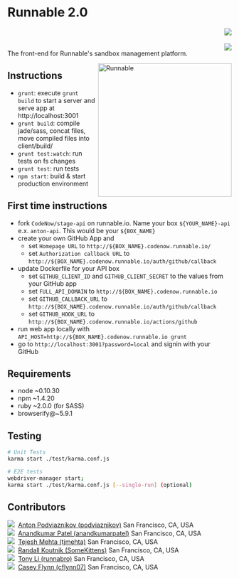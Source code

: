 Runnable 2.0
=============


<img src="https://circleci.com/gh/CodeNow/runnable-angular.png?circle-token=979bf08a16049c22ca0f7f7e01cb523ce9dbfcac" align="right">
<br><br>
<a href="https://saucelabs.com/u/runnable">
  <img src="https://saucelabs.com/browser-matrix/runnable.svg?auth=9a8a382b89d804503547b9feda1eb36c" align="right">
</a>

The front-end for Runnable's sandbox management platform.

<img src="http://runnable.com/images/bear-alt.png" title="Runnable" alt="Runnable" align="right" height="300" style="position:relative;z-index:1;">

Instructions
-------------
- `grunt`: execute `grunt build` to start a server and serve app at http://localhost:3001
- `grunt build`: compile jade/sass, concat files, move compiled files into client/build/
- `grunt test:watch`: run tests on fs changes
- `grunt test`: run tests
- `npm start`: build & start production environment


First time instructions
------------------------
 - fork `CodeNow/stage-api` on runnable.io. Name your box `${YOUR_NAME}-api` e.x. `anton-api`. This would be your `${BOX_NAME}`
 - create your own GitHub App and
    - set `Homepage URL` to `http://${BOX_NAME}.codenow.runnable.io/`
    - set `Authorization callback URL` to `http://${BOX_NAME}.codenow.runnable.io/auth/github/callback`
 - update Dockerfile for your API box
    - set `GITHUB_CLIENT_ID` and `GITHUB_CLIENT_SECRET` to the values from your GitHub app
    - set `FULL_API_DOMAIN` to `http://${BOX_NAME}.codenow.runnable.io`
    - set `GITHUB_CALLBACK_URL` to `http://${BOX_NAME}.codenow.runnable.io/auth/github/callback`
    - set `GITHUB_HOOK_URL` to `http://${BOX_NAME}.codenow.runnable.io/actions/github`
 - run web app locally with `API_HOST=http://${BOX_NAME}.codenow.runnable.io grunt`
 - go to `http://localhost:3001?password=local` and signin with your GitHub

Requirements
------------
- node ~0.10.30
- npm ~1.4.20
- ruby ~2.0.0 (for SASS)
- browserify@~5.9.1

Testing
-------
```bash
# Unit Tests
karma start ./test/karma.conf.js

# E2E tests
webdriver-manager start;
karma start ./test/karma.conf.js [--single-run] (optional)
```

Contributors
-------------
<img src="https://avatars1.githubusercontent.com/u/429706?v=3&s=64">&nbsp;
[Anton Podviaznikov (podviaznikov)](https://github.com/podviaznikov)
San Francisco, CA, USA  
<img src="https://s.gravatar.com/avatar/b613d7470bc5eb09b8c73223b4ee8a4e?s=64">&nbsp;
[Anandkumar Patel (anandkumarpatel)](https://github.com/anandkumarpatel)
San Francisco, CA, USA  
<img src="http://www.gravatar.com/avatar/049d9ce7bb813b262d32f6ebe4bb6fe5?s=64">&nbsp;
[Tejesh Mehta (tjmehta)](https://github.com/tjmehta)
San Francisco, CA, USA  
<img src="http://www.gravatar.com/avatar/8f10852a80ca4794f50a304254cb123b?s=64">&nbsp;
[Randall Koutnik (SomeKittens)](https://github.com/SomeKittens)
San Francisco, CA, USA  
<img src="http://www.gravatar.com/avatar/452e4a4c93d2ffba9999b03cea258206?s=64">&nbsp;
[Tony Li (runnabro)](https://github.com/runnabro)
San Francisco, CA, USA  
<img src="http://www.gravatar.com/avatar/fd3c806f94926cbe683f3ddc878ae4d3?s=64">&nbsp;
[Casey Flynn (cflynn07)](https://github.com/cflynn07)
San Francisco, CA, USA  
